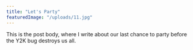 ```yaml
---
title: "Let's Party"
featuredImage: "/uploads/11.jpg"
---
```


This is the post body, where I write about our last chance to party before the Y2K bug destroys us all.